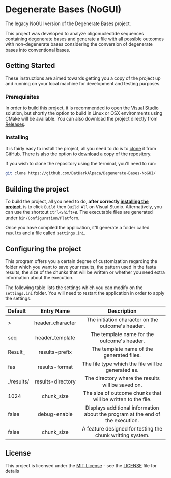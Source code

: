 # Degenerate Bases (NoGUI)

The legacy NoGUI version of the Degenerate Bases project.

This project was developed to analyze oligonucleotide sequences containing 
degenerate bases and generate a file with all possible outcomes with non-degenerate
bases considering the conversion of degenerate bases into conventional bases. 

## Getting Started

These instructions are aimed towards getting you a copy of the project up and running on your local
machine for development and testing purposes.

### Prerequisites

In order to build this project, it is recommended to open the 
[Visual Studio](https://visualstudio.microsoft.com/pt-br/downloads/) solution,
but shortly the option to build in Linux or OSX environments using CMake will be available.
You can also download the project directly from [Releases](https://github.com/DatDarkAlpaca/Degenerate-Bases-NoGUI/releases).

### Installing

It is fairly easy to install the project, all you need to do is to 
[clone](https://github.com/DatDarkAlpaca/Degenerate-Bases-NoGUI/) it from
GitHub. There is also the option to [download](https://github.com/DatDarkAlpaca/Degenerate-Bases-NoGUI/archive/refs/heads/main.zip)
a copy of the repository.

If you wish to clone the repository using the terminal, you'll need to run:

```bash
git clone https://github.com/DatDarkAlpaca/Degenerate-Bases-NoGUI/
```

## Building the project

To build the project, all you need to do, **after correctly
[installing the project](README.md#Installing)**, is to click `Build` then `Build All`
on Visual Studio. Alternatively, you can use the shortcut `Ctrl+Shift+B`.
The executable files are generated under `bin/Configuration/Platform`.

Once you have compiled the application, it'll generate a folder called `results` and a file called `settings.ini`.

## Configuring the project

This program offers you a certain degree of customization regarding the folder which you want to save your results,
the pattern used in the fasta results, the size of the chunks that will be written or 
whether you need extra information about the execution.

The following table lists the settings which you can modify on the `settings.ini` folder. 
You will need to restart the application in order to apply the settings.

| Default    | Entry Name          |  Description |
| :---       | :---:               |  :---:       |
| >          | header_character    | The initiation character on the outcome's header.                                     |
| seq        | header_template     | The template name for the outcome's header.                                           |
| Result_    | results-prefix      | The template name of the generated files.                                             |
| fas        | results-format      | The file type which the file will be generated as.                                    |
| ./results/ | results-directory   | The directory where the results will be saved on.                                     |
| 1024       | chunk_size          | The size of outcome chunks that will be written to the file.                          |
| false      | debug-enable        | Displays additional information about the program at the end of the execution.        |
| false      | chunk_size          | A feature designed for testing the chunk writting system.                             |


## License

This project is licensed under the [MIT License](https://opensource.org/licenses/MIT) - see the
[LICENSE](LICENSE) file for details

